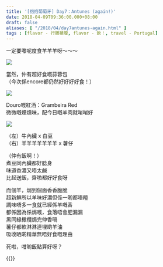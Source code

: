 ```yaml
---
title: '[抱抱葡萄牙] Day7：Antunes (again!)'
date: 2018-04-09T09:36:00.000+08:00
draft: false
aliases: [ "/2018/04/day7antunes-again.html" ]
tags : [flavor - 行膳積腹, flavor - 飲！, travel - Portugal]
---
```


一定要嚟呢度食羊羊羊呀～～～  

![](/images/portugal7d1.jpg)

當然，仲有超好食嘅蒜蓉包  
（今次係encore都仍然好好好好食！）  

![](/images/portugal7d.jpg)

Douro嘅紅酒：Grambeira Red  
微微嘅煙燻味，配今日嘅羊肉就啱啱好  

![](/images/portugal7d2.jpg)

（左）牛內臟 x 白豆  
（右）羊羊羊羊羊羊羊 x 薯仔  
  
（仲有飯啊！）  
煮豆同內臟都好腍身  
味道香濃又唔太鹹  
比起送飯，齋啪都好好食呀  
  
而個羊，焗到個面香香脆脆  
超新鮮所以羊味好濃但係一啲都唔羶  
調味唔多一食就已經係羊嘅香  
都係因為係焗嘅，食落唔會肥漏漏  
黑同綠橄欖焗完仲香喎  
薯仔都軟淋淋連埋啲羊油  
吸收晒啲精華無唔好食嘅理由  
  
死啦，咁啲飯點算好呀？  
  
  

{{<portugal>}}  
